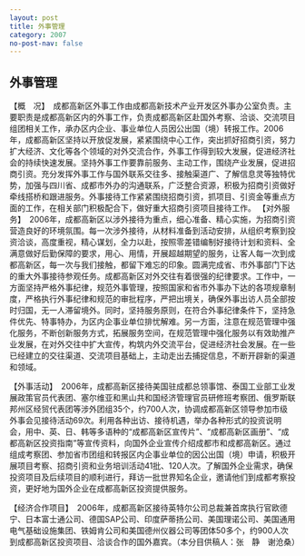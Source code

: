```yaml
---
layout: post
title: 外事管理
category: 2007
no-post-nav: false
---
```


## 外事管理

【概　况】　成都高新区外事工作由成都高新技术产业开发区外事办公室负责。主要职责是成都高新区内的外事工作，负责成都高新区赴国外考察、洽谈、交流项目组团相关工作，承办区内企业、事业单位人员因公出国（境）转报工作。2006年，成都高新区坚持以开放促发展，紧紧围绕中心工作，突出抓好招商引资，努力扩大经济、文化等各个领域的对外交流合作，外事工作得到较大发展，促进经济社会的持续快速发展。坚持外事工作要靠前服务、主动工作，围绕产业发展，促进招商引资。充分发挥外事工作与国外联系交往多、接触渠道广、了解信息灵等独特优势，加强与四川省、成都市外办的沟通联系，广泛整合资源，积极为招商引资做好牵线搭桥和跟进服务。外事接待工作紧紧围绕招商引资，抓项目、引资金等重点方面的工作，在相关部门积极配合下，做好重大招商引资项目接待工作。
【对外服务】　2006年，成都高新区以涉外接待为重点，细心准备、精心实施，为招商引资营造良好的环境氛围。每一次涉外接待，从材料准备到活动安排，从组织考察到投资洽谈，高度重视，精心谋划，全力以赴，按照零差错编制好接待计划和资料、全满意做好后勤保障的要求，用心、用情，开展超越期望的服务，让客人每一次到成都高新区，每一次与我们接触，都留下难忘的印象。圆满完成省、市外事部门下达的重大外事接待参观任务。成都高新区对外交往有着很强的纪律要求。工作中，一方面坚持严格外事纪律，规范外事管理，按照国家和省市外事办下达的各项规章制度，严格执行外事纪律和规范的审批程序，严把出境关，确保外事出访人员全部按时归国，无一人滞留境外。同时，坚持服务原则，在符合外事纪律条件下，坚持急件优先、特事特办，为区内企事业单位排忧解难。另一方面，注意在规范管理中强化服务，不断创新服务方式，拓展服务空间，在规范管理中强化服务以有效助推产业发展，在对外交往中扩大宣传，构筑内外交流平台，促进经济社会发展。在一些已经建立的交往渠道、交流项目基础上，主动走出去捕捉信息，不断开辟新的渠道和领域。

【外事活动】　2006年，成都高新区接待美国驻成都总领事馆、泰国工业部工业发展政策官员代表团、塞尔维亚和黑山共和国经济管理官员研修班考察团、俄罗斯联邦州区经贸代表团等涉外团组35个，约700人次，协调成都高新区领导参加市级外事会见接待活动69次。利用各种出访、接待机遇，举办各种形式的投资说明会，用中、英、日、韩等多语种的“成都高新区宣传片”、“成都高新区画册”、“成都高新区投资指南”等宣传资料，向国外企业宣传介绍成都市和成都高新区。通过组成考察团、参加省市团组和转报区内企事业单位的因公出国（境）申请，积极开展项目考察、招商引资和业务培训活动41批、120人次。了解国外企业需求，确保投资项目及后续项目的顺利进行，拜访一批世界知名企业，邀请他们到成都考察投资，更好地为国外企业在成都高新区投资提供服务。

【经济合作项目】　2006年，成都高新区接待英特尔公司总裁兼首席执行官欧德宁、日本富士通公司、德国SAP公司、印度萨蒂扬公司、美国理诺公司、美国通用电气基础设施集团、铁姆肯公司和美国德州仪器公司等团体50多个，约900人次到成都高新区投资项目、洽谈合作的国外嘉宾。（本分目供稿人：张　静　谢沧桑）
